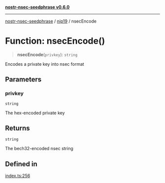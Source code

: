 [**nostr-nsec-seedphrase v0.6.0**](../../../README.md)

***

[nostr-nsec-seedphrase](../../../globals.md) / [nip19](../README.md) / nsecEncode

# Function: nsecEncode()

> **nsecEncode**(`privkey`): `string`

Encodes a private key into nsec format

## Parameters

### privkey

`string`

The hex-encoded private key

## Returns

`string`

The bech32-encoded nsec string

## Defined in

[index.ts:256](https://github.com/HumanjavaEnterprises/nostr-nsec-seedphrase/blob/885e04e5180059d4aa901af59d633038a53240cb/src/index.ts#L256)
